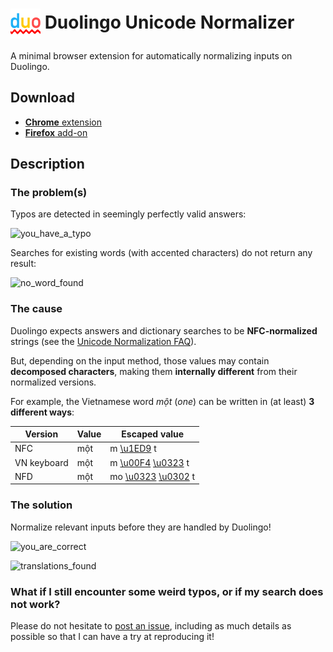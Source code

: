 <h1>
  <img align="center" width="48" height="48" src="https://raw.githubusercontent.com/blmage/duolingo-unicode-normalizer/master/icons/icon_48.png" />
  Duolingo Unicode Normalizer
</h1>

A minimal browser extension for automatically normalizing inputs on Duolingo.

## Download

* [**Chrome** extension](https://chrome.google.com/webstore/detail/duolingo-unicode-normaliz/faikjkggoclbeabkigadengajchidand)
* [**Firefox** add-on](https://addons.mozilla.org/firefox/addon/duolingo-unicode-normalizer/)

## Description

### The problem(s)

Typos are detected in seemingly perfectly valid answers:

![you_have_a_typo](https://user-images.githubusercontent.com/25432517/60756496-39199c00-9ffe-11e9-817c-cbd3dd337ac3.png)

Searches for existing words (with accented characters) do not return any result:

![no_word_found](https://user-images.githubusercontent.com/25432517/60760068-5a46b080-a02f-11e9-81a3-3901721b481d.png)

### The cause

Duolingo expects answers and dictionary searches to be __NFC-normalized__ strings
(see the [Unicode Normalization FAQ](https://unicode.org/faq/normalization.html)).

But, depending on the input method, those values may contain __decomposed characters__,
making them __internally different__ from their normalized versions.

For example, the Vietnamese word _một_ (_one_) can be written in (at least)
__3 different ways__:

| Version     | Value | Escaped value   |
| ------------| ----- |---------------- |
| NFC         | một   | m [\u1ED9](https://unicode-table.com/en/1ED9/) t |
| VN keyboard | một   | m [\u00F4](https://unicode-table.com/en/00F4/) [\u0323](https://unicode-table.com/en/0323/) t |
| NFD         | một   | mo [\u0323](https://unicode-table.com/en/0323/) [\u0302](https://unicode-table.com/en/0302/) t |

### The solution

Normalize relevant inputs before they are handled by Duolingo!

![you_are_correct](https://user-images.githubusercontent.com/25432517/60757095-8d287e80-a006-11e9-981c-5ec363575b8b.png)

![translations_found](https://user-images.githubusercontent.com/25432517/60760069-5b77dd80-a02f-11e9-9fd3-a328aebf6abc.png)

### What if I still encounter some weird typos, or if my search does not work?

Please do not hesitate to
[post an issue](https://github.com/blmage/duolingo-unicode-normalizer/issues/new),
including as much details as possible so that I can have a try at reproducing it!
